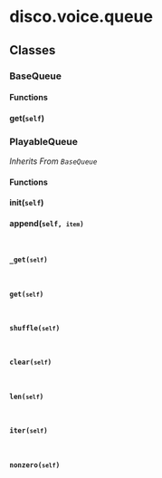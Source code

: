 # disco.voice.queue









## Classes

### BaseQueue









#### Functions



#### get(<code>self</code>)








### PlayableQueue


_Inherits From `BaseQueue`_








#### Functions



#### __init__(<code>self</code>)








#### append(<code>self, <code>item</code>)








#### _get(<code>self</code>)








#### get(<code>self</code>)








#### shuffle(<code>self</code>)








#### clear(<code>self</code>)








#### __len__(<code>self</code>)








#### __iter__(<code>self</code>)








#### __nonzero__(<code>self</code>)











